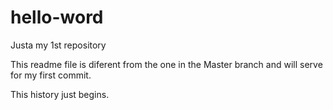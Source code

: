 # hello-word
Justa my 1st repository

This readme file is diferent from the one in the Master branch and will serve for my first commit.

This history just begins. 
